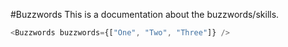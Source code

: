 #Buzzwords
This is a documentation about the buzzwords/skills.

```js
<Buzzwords buzzwords={["One", "Two", "Three"]} />
```
